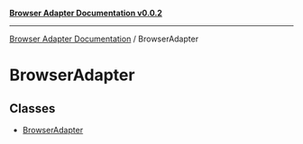 [**Browser Adapter Documentation v0.0.2**](../README.md)

***

[Browser Adapter Documentation](../modules.md) / BrowserAdapter

# BrowserAdapter

## Classes

- [BrowserAdapter](classes/BrowserAdapter.md)
